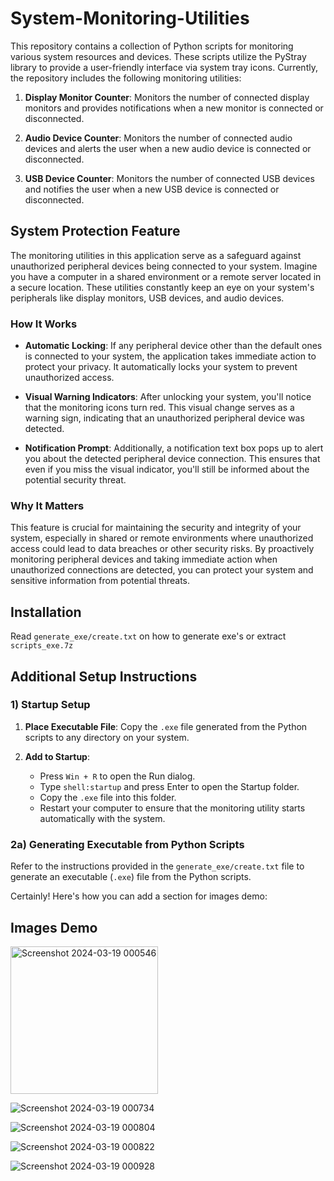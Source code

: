 # System-Monitoring-Utilities

This repository contains a collection of Python scripts for monitoring various system resources and devices. These scripts utilize the PyStray library to provide a user-friendly interface via system tray icons. Currently, the repository includes the following monitoring utilities:

1. **Display Monitor Counter**: Monitors the number of connected display monitors and provides notifications when a new monitor is connected or disconnected.

2. **Audio Device Counter**: Monitors the number of connected audio devices and alerts the user when a new audio device is connected or disconnected.

3. **USB Device Counter**: Monitors the number of connected USB devices and notifies the user when a new USB device is connected or disconnected.

## System Protection Feature

The monitoring utilities in this application serve as a safeguard against unauthorized peripheral devices being connected to your system. Imagine you have a computer in a shared environment or a remote server located in a secure location. These utilities constantly keep an eye on your system's peripherals like display monitors, USB devices, and audio devices.

### How It Works

- **Automatic Locking**: If any peripheral device other than the default ones is connected to your system, the application takes immediate action to protect your privacy. It automatically locks your system to prevent unauthorized access.

- **Visual Warning Indicators**: After unlocking your system, you'll notice that the monitoring icons turn red. This visual change serves as a warning sign, indicating that an unauthorized peripheral device was detected.

- **Notification Prompt**: Additionally, a notification text box pops up to alert you about the detected peripheral device connection. This ensures that even if you miss the visual indicator, you'll still be informed about the potential security threat.

### Why It Matters

This feature is crucial for maintaining the security and integrity of your system, especially in shared or remote environments where unauthorized access could lead to data breaches or other security risks. By proactively monitoring peripheral devices and taking immediate action when unauthorized connections are detected, you can protect your system and sensitive information from potential threats.


## Installation

Read `generate_exe/create.txt` on how to generate exe's or extract `scripts_exe.7z` 

## Additional Setup Instructions

### 1) Startup Setup

1. **Place Executable File**: Copy the `.exe` file generated from the Python scripts to any directory on your system.

2. **Add to Startup**:
   - Press `Win + R` to open the Run dialog.
   - Type `shell:startup` and press Enter to open the Startup folder.
   - Copy the `.exe` file into this folder.
   - Restart your computer to ensure that the monitoring utility starts automatically with the system.

### 2a) Generating Executable from Python Scripts

Refer to the instructions provided in the `generate_exe/create.txt` file to generate an executable (`.exe`) file from the Python scripts.


Certainly! Here's how you can add a section for images demo:

## Images Demo

<img width="236" alt="Screenshot 2024-03-19 000546" src="https://github.com/Sathvik-Rao/System-Monitoring-Utilities/assets/36164509/04bbb169-98b3-430e-892f-271e1ce21c66">

![Screenshot 2024-03-19 000734](https://github.com/Sathvik-Rao/System-Monitoring-Utilities/assets/36164509/4171bf8e-49f0-4844-8dc6-af391b1889e5)

![Screenshot 2024-03-19 000804](https://github.com/Sathvik-Rao/System-Monitoring-Utilities/assets/36164509/6f433b8b-daa7-42d4-becc-ee6b9be42229)

![Screenshot 2024-03-19 000822](https://github.com/Sathvik-Rao/System-Monitoring-Utilities/assets/36164509/97145904-75fb-4dd6-8089-431fd54c9e9f)

![Screenshot 2024-03-19 000928](https://github.com/Sathvik-Rao/System-Monitoring-Utilities/assets/36164509/94ffe228-8bbf-4129-b03e-da78a08fbfa1)

